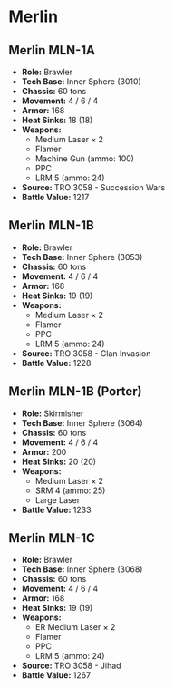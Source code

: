 # Merlin
## Merlin MLN-1A
- **Role:** Brawler
- **Tech Base:** Inner Sphere (3010)
- **Chassis:** 60 tons
- **Movement:** 4 / 6 / 4
- **Armor:** 168
- **Heat Sinks:** 18 (18)
- **Weapons:**
  - Medium Laser × 2
  - Flamer
  - Machine Gun (ammo: 100)
  - PPC
  - LRM 5 (ammo: 24)
- **Source:** TRO 3058 - Succession Wars
- **Battle Value:** 1217

## Merlin MLN-1B
- **Role:** Brawler
- **Tech Base:** Inner Sphere (3053)
- **Chassis:** 60 tons
- **Movement:** 4 / 6 / 4
- **Armor:** 168
- **Heat Sinks:** 19 (19)
- **Weapons:**
  - Medium Laser × 2
  - Flamer
  - PPC
  - LRM 5 (ammo: 24)
- **Source:** TRO 3058 - Clan Invasion
- **Battle Value:** 1228

## Merlin MLN-1B (Porter)
- **Role:** Skirmisher
- **Tech Base:** Inner Sphere (3064)
- **Chassis:** 60 tons
- **Movement:** 4 / 6 / 4
- **Armor:** 200
- **Heat Sinks:** 20 (20)
- **Weapons:**
  - Medium Laser × 2
  - SRM 4 (ammo: 25)
  - Large Laser
- **Battle Value:** 1233

## Merlin MLN-1C
- **Role:** Brawler
- **Tech Base:** Inner Sphere (3068)
- **Chassis:** 60 tons
- **Movement:** 4 / 6 / 4
- **Armor:** 168
- **Heat Sinks:** 19 (19)
- **Weapons:**
  - ER Medium Laser × 2
  - Flamer
  - PPC
  - LRM 5 (ammo: 24)
- **Source:** TRO 3058 - Jihad
- **Battle Value:** 1267

